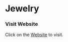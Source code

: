 # Jewelry
### Visit Website
Click on the [Website](https://amirsadriofficial.github.io/Jewelry/) to visit.
